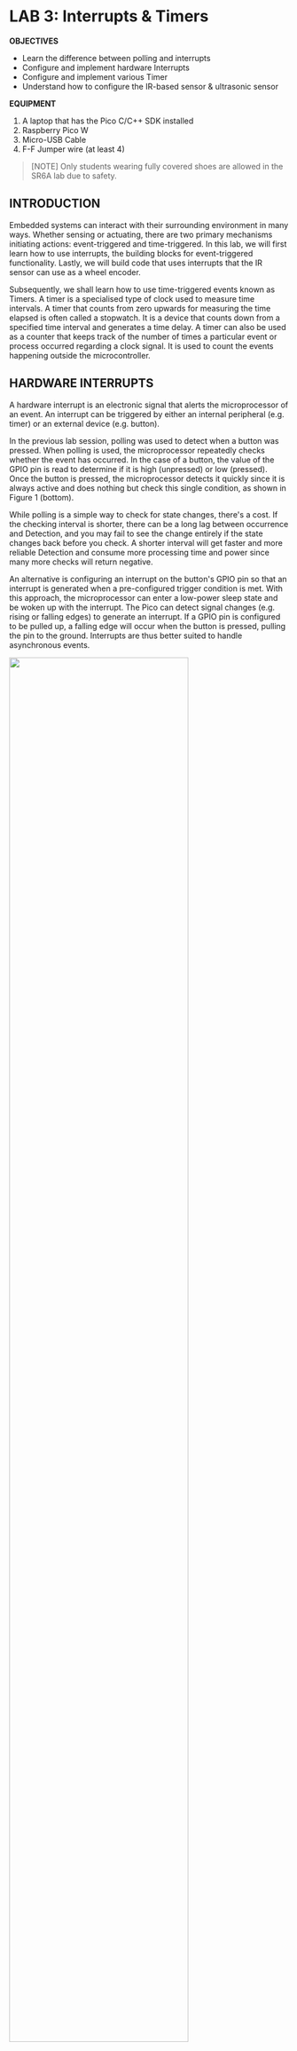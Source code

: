 # LAB 3: Interrupts & Timers

**OBJECTIVES**
-	Learn the difference between polling and interrupts
-	Configure and implement hardware Interrupts
-	Configure and implement various Timer
-	Understand how to configure the IR-based sensor & ultrasonic sensor


**EQUIPMENT** 
1.	A laptop that has the Pico C/C++ SDK installed
2.	Raspberry Pico W
3.	Micro-USB Cable
4.	F-F Jumper wire (at least 4)

> [NOTE]
> Only students wearing fully covered shoes are allowed in the SR6A lab due to safety.

## **INTRODUCTION** 

Embedded systems can interact with their surrounding environment in many ways. Whether sensing or actuating, there are two primary mechanisms initiating actions: event-triggered and time-triggered. In this lab, we will first learn how to use interrupts, the building blocks for event-triggered functionality. Lastly, we will build code that uses interrupts that the IR sensor can use as a wheel encoder.

Subsequently, we shall learn how to use time-triggered events known as Timers. A timer is a specialised type of clock used to measure time intervals. A timer that counts from zero upwards for measuring the time elapsed is often called a stopwatch. It is a device that counts down from a specified time interval and generates a time delay. A timer can also be used as a counter that keeps track of the number of times a particular event or process occurred regarding a clock signal. It is used to count the events happening outside the microcontroller. 

## **HARDWARE INTERRUPTS** 

A hardware interrupt is an electronic signal that alerts the microprocessor of an event. An interrupt can be triggered by either an internal peripheral (e.g. timer) or an external device (e.g. button).

In the previous lab session, polling was used to detect when a button was pressed. When polling is used, the microprocessor repeatedly checks whether the event has occurred. In the case of a button, the value of the GPIO pin is read to determine if it is high (unpressed) or low (pressed). Once the button is pressed, the microprocessor detects it quickly since it is always active and does nothing but check this single condition, as shown in Figure 1 (bottom). 

While polling is a simple way to check for state changes, there's a cost. If the checking interval is shorter, there can be a long lag between occurrence and Detection, and you may fail to see the change entirely if the state changes back before you check. A shorter interval will get faster and more reliable Detection and consume more processing time and power since many more checks will return negative.

An alternative is configuring an interrupt on the button's GPIO pin so that an interrupt is generated when a pre-configured trigger condition is met. With this approach, the microprocessor can enter a low-power sleep state and be woken up with the interrupt. The Pico can detect signal changes (e.g. rising or falling edges) to generate an interrupt. If a GPIO pin is configured to be pulled up, a falling edge will occur when the button is pressed, pulling the pin to the ground. Interrupts are thus better suited to handle asynchronous events.

<img src="https://www.renesas.com/sites/default/files/inline-images/fig1-interrupts-vs-polling-en.jpg" width=80% height=80%>

A dedicated or grouped interrupt is triggered, depending on the source of the interrupt. For peripherals like GPIO ports, multiple pins could produce the same interrupt. In these cases, it is necessary to query the pin's interrupt vector register to identify the interrupt's exact source. Typically, this is done inside the ISR. Once an ISR identifies the source of the interrupt, it can react accordingly. Typically, ISRs execute in a privileged mode that can mask other interrupts. Hence, ISR should be as short as possible and only set application-specific flags to indicate to the microprocessor's main thread to execute the corresponding task in response to an interrupt.

## **GPIO INTERRUPT REQUEST**

We will be exploring the [hello_gpio_irq.c](https://github.com/raspberrypi/pico-examples/blob/master/gpio/hello_gpio_irq/hello_gpio_irq.c) sample code designed for the Pico W. In this session, we'll merge our knowledge of GPIO with the concept of interrupts. Instead of the previous lab's approach, where we continuously polled the GPIO pin status using the `while(true)` statement, we'll now integrate interrupts. This will allow us to trigger the interrupts based on the desired state, whether edge-triggered or level-triggered. In this example, edge-triggered has been chosen. How would you change it to level-triggered? 

To test the code, you must connect the GP02 pin to 3.3V while observing the output on the Serial Monitor. In the [CMakeLists.txt](https://github.com/raspberrypi/pico-examples/blob/master/gpio/hello_gpio_irq/CMakeLists.txt), __ensure__ that the following line has been added `pico_enable_stdio_usb(hello_gpio_irq 1)`. In addition, `stdio_init_all()` should also be included in your main() function.

> [NOTE]
> Switching to trigger at a low-level (GPIO_IRQ_LEVEL_LOW) could lead to the software crashing (not working). Why?

## **IR-BASED WHEEL ENCODER**

<img src="img/irwheelencoder.png" width=50% height=50%>

The working principle of the encoder (shown above) is illustrated in the image below. It uses a slotted wheel with a single LED and photodetector pair that generate pulses as the wheel turns, and the speed of an object can be calculated by measuring the pulse duration Δti  (i.e. elapsed time or period of a pulse) between successive pulses. It comprises three connections: GND, VCC and OUT. GND and VCC supply power to the module (in our case, via the Pico's GND and 3.3V pins), while OUT generates the square-pulse signal. Connecting the GP02 from the Pico to the OUT of the IR-Sensor will allow the Pico to detect when the wheel is turning.

<img src="img/encoder.png" width=50% height=50%>


You may now change the callback function to convert this code into the wheel encoder driver. To measure distance, count each time the notch has been detected (Hint: Use edge-triggered). To measure speed, you will need to measure the pulse width.

<img src="img/irpico.png" width=70% height=70%>

## **TIMERS**

The RP2040 found in the Pico features a flexible timer system that can be used for various applications. Here is a brief description of its timer system, focusing on timer modes, input capture, and output compare:

1. **Timer Modes:**
    - **Free Running Mode:** In this mode, the timer simply counts from 0 to its maximum value and then wraps around to start counting again.
    - **Periodic Mode:** In this mode, the timer counts up to a predefined value (ALARM0, for instance) and then restarts from zero. This can be used to generate periodic interrupts or events.
    - **One-Shot Mode:** In this mode, the timer counts up to a predefined value and then stops. It's useful for creating a single delay or measuring an event of a known duration.

2. **Input Capture:**
    - Input capture is used to measure the time duration of an external event. For example, it can measure the duration of a pulse on a pin.
    - When the event occurs (like a rising or falling edge on a pin), the current timer value is 'captured' and stored in a register.
    - By comparing consecutive captured values, you can determine the duration of the event or the period between events.
    - The RP2040 timer can be configured to generate an interrupt when such capture occurs, which allows the CPU to process the captured value or take action based on the event.

3. **Output Compare:**
    - Output compare generates an event (like toggling a pin) at a specific timer value.
    - You set a value in a compare register, and an action can be triggered when the timer counts up to that value.
    - The action can be as simple as generating an interrupt or as complex as toggling a GPIO pin, generating PWM signals, etc.
    - This feature can be very useful in applications like motor control, where precise timing of events is crucial.

It's also worth noting that the RP2040 timer system provides multiple alarm (compare) registers, allowing multiple compare values to be active simultaneously. This multi-alarm capability can be particularly useful in applications requiring various events to happen simultaneously without constant CPU intervention. To make full use of the timer capabilities, you should take a look at the RP2040 datasheet and SDK, which will provide more detailed information and examples on how to configure and use the timers.

## **Periodic vs Single-shot**

This example [hello_timer.c](https://github.com/raspberrypi/pico-examples/blob/master/timer/hello_timer/hello_timer.c) illustrates how to configure a single-shot and a periodic-based timer that is used to trigger an interrupt. This interrupt will then trigger a function to perform the user-defined code. Changing the `delay_ms` parameter in the `add_repeating_timer_ms` API call can trigger different behaviours. Observe the starting time at each call.

The image below illustrates two different configurations for the periodic timer used in the sample code above.
<img src="img/periodic.png" width=70% height=70%>

## **HOW DOES THE ULTRASONIC HC-SR04P WORK**

<img src="img/ultrasonic.png" width=50% height=50%>

1. **Initiation**: A short high pulse, typically around 10 microseconds in duration, is applied to the "Trigger" pin of the HC-SR04 module to initiate a measurement.
2. **Ultrasonic Pulse Emission**: Once triggered, the HC-SR04 responds by emitting a burst of eight ultrasonic pulses at approximately 40 kHz. These sound waves travel through the air, radiating outward from the module's transmitter.
3. **Reflection and Reception**: If an object is present within the sensor's detection range, the emitted ultrasonic waves will bounce off that object's surface and reflect toward the module. The module's ultrasonic receiver, or the "Echo" pin, detects these reflected sound waves. The duration for which the "Echo" pin stays high is directly proportional to the time it takes for the emitted ultrasonic waves to hit an object and return.
4. **Distance Derivation**: The time measured from the emission of the ultrasonic pulse to its reception (the round trip) can be used to derive the distance to the object. Given that, we know the speed of sound in air (approximately 343 meters per second or 1125.33 feet per second at room temperature), the formula to calculate this distance is: <img src="img/distance.png" width=25% height=25%> The division by two accounts for the round trip of the sound waves; we need the time for just one way to determine the distance to the object.

<img src="img/hcsr04pico.png" width=70% height=70%>

## **SAMPLE CODE FOR ULTRASONIC HC-SR04P**

The following [example](https://github.com/KleistRobotics/Pico-Ultrasonic/blob/main/ultrasonic/ultrasonic.c) uses simple GPIO and delays to achieve the trigger and echo calculation to obtain the distance. However, this code is **incomplete** and might contain syntax errors. Moreover, it is **inefficient** due to the use of block-waiting, which can lead to unresponsive behavior (lines #26 & #28).

## **EXERCISE**

To develop a simple stopwatch that measures time intervals between button presses. On pressing the **START** pseudo-button (GP15), the stopwatch will begin, and the elapsed time will be displayed every second on the Serial Monitor (or equivalent). Releasing the **START** pseudo-button will stop the timer and reset the elapsed time to zero. The **START** pseudo-button must incorporate a debouncing algorithm. Please note that GPIO and Timer interrupts must be incorporated into this solution.
